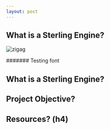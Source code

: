 ```yaml
---
layout: post
---
```


## What is a Sterling Engine?
<img src="SterlingEngineOne/assets/stirling-engine.gif" alt="zigag" />


####### Testing font
## What is a Sterling Engine?

## Project Objective?


## Resources? (h4)
